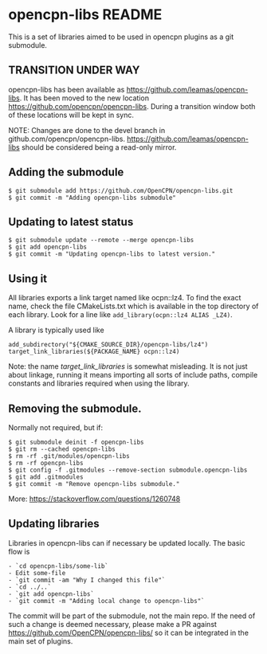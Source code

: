 opencpn-libs README
===================

This is a set of libraries aimed to be used in opencpn plugins as a git
submodule.

TRANSITION UNDER WAY
--------------------
opencpn-libs has been available as https://github.com/leamas/opencpn-libs. It
has been moved to the new location https://github.com/opencpn/opencpn-libs.
During a transition window both of these locations will be kept in sync.

NOTE: Changes are done to the devel branch in github.com/opencpn/opencpn-libs.
https://github.com/leamas/opencpn-libs should be considered being a read-only
mirror.


Adding the submodule
--------------------

    $ git submodule add https://github.com/OpenCPN/opencpn-libs.git
    $ git commit -m "Adding opencpn-libs submodule"


Updating to latest status
-------------------------

    $ git submodule update --remote --merge opencpn-libs
    $ git add opencpn-libs
    $ git commit -m "Updating opencpn-libs to latest version."


Using it
--------

All libraries exports a link target named like ocpn::lz4. To find the exact
name, check the file CMakeLists.txt which is available in the top directory
of each library. Look for a line like `add_library(ocpn::lz4 ALIAS _LZ4)`.

A library is typically used like

    add_subdirectory("${CMAKE_SOURCE_DIR}/opencpn-libs/lz4")
    target_link_libraries(${PACKAGE_NAME} ocpn::lz4)

Note:  the name _target_link_libraries_ is somewhat misleading. It is not
just about linkage, running it means importing all sorts of include paths,
compile constants and libraries required when using the library.


Removing the submodule.
-----------------------

Normally not required, but if:

    $ git submodule deinit -f opencpn-libs
    $ git rm --cached opencpn-libs
    $ rm -rf .git/modules/opencpn-libs
    $ rm -rf opencpn-libs
    $ git config -f .gitmodules --remove-section submodule.opencpn-libs
    $ git add .gitmodules
    $ git commit -m "Remove opencpn-libs submodule."

More: https://stackoverflow.com/questions/1260748


Updating libraries
------------------

Libraries in opencpn-libs can if necessary be updated locally. The basic
flow is

    - `cd opencpn-libs/some-lib`
    - Edit some-file
    - `git commit -am "Why I changed this file"`
    - `cd ../..`
    - `git add opencpn-libs`
    - `git commit -m "Adding local change to opencpn-libs"`

The commit will be part of the submodule, not the main repo. If the need of
such a change is deemed necessary, please make a PR against
https://github.com/OpenCPN/opencpn-libs/ so it can be integrated in the main
set of plugins.
